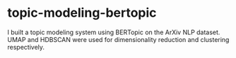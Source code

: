# topic-modeling-bertopic
I built a topic modeling system using BERTopic on the ArXiv NLP dataset. UMAP and HDBSCAN were used for dimensionality reduction and clustering respectively.
